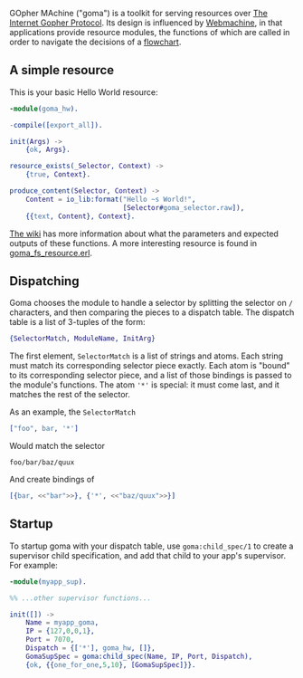 GOpher MAchine ("goma") is a toolkit for serving resources over
[The Internet Gopher Protocol](http://tools.ietf.org/html/rfc1436). Its
design is influenced by
[Webmachine](https://github.com/basho/webmachine), in that
applications provide resource modules, the functions of which are
called in order to navigate the decisions of a
[flowchart](https://github.com/beerriot/goma/issues/1).

## A simple resource

This is your basic Hello World resource:

```erlang
-module(goma_hw).

-compile([export_all]).

init(Args) ->
    {ok, Args}.

resource_exists(_Selector, Context) ->
    {true, Context}.

produce_content(Selector, Context) ->
    Content = io_lib:format("Hello ~s World!",
                            [Selector#goma_selector.raw]),
    {{text, Content}, Context}.
```

[The wiki](https://github.com/beerriot/goma/wiki) has more information
about what the parameters and expected outputs of these functions. A
more interesting resource is found in
[goma_fs_resource.erl](https://github.com/beerriot/goma/blob/master/src/goma_fs_resource.erl).

## Dispatching

Goma chooses the module to handle a selector by splitting the selector
on `/` characters, and then comparing the pieces to a dispatch
table. The dispatch table is a list of 3-tuples of the form:

```erlang
{SelectorMatch, ModuleName, InitArg}
```

The first element, `SelectorMatch` is a list of strings and
atoms. Each string must match its corresponding selector piece
exactly. Each atom is "bound" to its corresponding selector piece, and
a list of those bindings is passed to the module's functions. The atom
`'*'` is special: it must come last, and it matches the rest of the
selector.

As an example, the `SelectorMatch`

```erlang
["foo", bar, '*']
```

Would match the selector

```
foo/bar/baz/quux
```

And create bindings of

```erlang
[{bar, <<"bar">>}, {'*', <<"baz/quux">>}]
```

## Startup

To startup goma with your dispatch table, use `goma:child_spec/1` to
create a supervisor child specification, and add that child to your
app's supervisor. For example:

```erlang
-module(myapp_sup).

%% ...other supervisor functions...

init([]) ->
    Name = myapp_goma,
    IP = {127,0,0,1},
    Port = 7070,
    Dispatch = {['*'], goma_hw, []},
    GomaSupSpec = goma:child_spec(Name, IP, Port, Dispatch),
    {ok, {{one_for_one,5,10}, [GomaSupSpec]}}.
```
